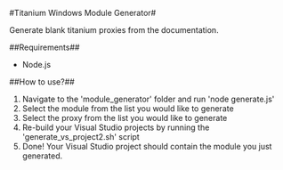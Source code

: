 #Titanium Windows Module Generator#

Generate blank titanium proxies from the documentation.

##Requirements##
- Node.js

##How to use?##
1. Navigate to the 'module_generator' folder and run 'node generate.js'
2. Select the module from the list you would like to generate
3. Select the proxy from the list you would like to generate
4. Re-build your Visual Studio projects by running the 'generate_vs_project2.sh' script
5. Done! Your Visual Studio project should contain the module you just generated.
